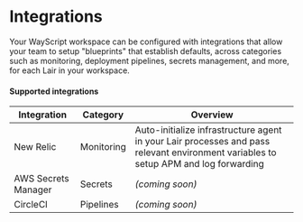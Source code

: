 # Integrations

Your WayScript workspace can be configured with integrations that allow your team to setup "blueprints" that establish defaults, across categories such as monitoring, deployment pipelines, secrets management, and more, for each Lair in your workspace.&#x20;

#### Supported integrations

| Integration         | Category   | Overview                                                                                                                            |
| ------------------- | ---------- | ----------------------------------------------------------------------------------------------------------------------------------- |
| New Relic           | Monitoring | Auto-initialize infrastructure agent in your Lair processes and pass relevant environment variables to setup APM and log forwarding |
| AWS Secrets Manager | Secrets    | _(coming soon)_                                                                                                                     |
| CircleCI            | Pipelines  | _(coming soon)_                                                                                                                     |


